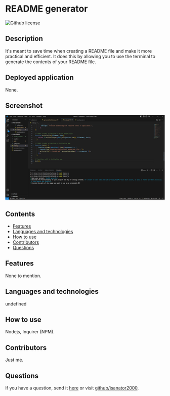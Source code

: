 # README generator 
  ![Github license](https://img.shields.io/badge/license--blue.svg)
  ## Description
  It's meant to save time when creating a README file and make it more practical and efficient. It does this by allowing you to use the terminal to generate the contents of your README file.
  ## Deployed application
  None. 
  ## Screenshot
  ![alt-text](/images/screenshot.png)
  ## Contents
  * [Features](#features)
  * [Languages and technologies](#languagesandtechnologies)
  * [How to use](#HowtoUseThisApplication)
  * [Contributors](#contributors)
  * [Questions](#questions)
  ## Features
  None to mention.
  ## Languages and technologies
  undefined
  ## How to use
  Nodejs, Inquirer (NPM).
  ## Contributors
  Just me.
  ## Questions
  If you have a question, send it [here](mailto:iruizord@gmail.com?subject=[GitHub]%20Dev%20Connect) or visit [github/isanator2000](https://github.com/isanator2000).
  